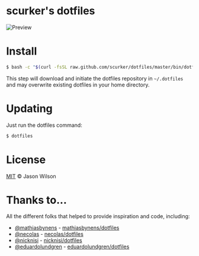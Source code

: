 # scurker's dotfiles

![Preview](http://i.imgur.com/Ln5jXen.gif)

# Install

```bash
$ bash -c "$(curl -fsSL raw.github.com/scurker/dotfiles/master/bin/dotfiles)"
```

This step will download and initiate the dotfiles repository in `~/.dotfiles` and may overwrite existing dotfiles in your home directory.

# Updating

Just run the dotfiles command:

```bash
$ dotfiles
```

# License

[MIT](license) © Jason Wilson

# Thanks to...

All the different folks that helped to provide inspiration and code, including:

* [@mathiasbynens](https://github.com/mathiasbynens) - [mathiasbynens/dotfiles](https://github.com/mathiasbynens/dotfiles)
* [@necolas](https://github.com/necolas) - [necolas/dotfiles](https://github.com/necolas/dotfiles)
* [@nicknisi](https://github.com/nicknisi) - [nicknisi/dotfiles](https://github.com/nicknisi/dotfiles)
* [@eduardolundgren](https://github.com/eduardolundgren/dotfiles) - [eduardolundgren/dotfiles](https://github.com/eduardolundgren/dotfiles)
